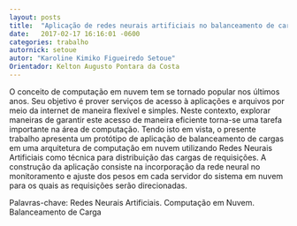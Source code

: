 ```yaml
---
layout: posts
title:  "Aplicação de redes neurais artificiais no balanceamento de carga em serviços de nuvem"
date:   2017-02-17 16:16:01 -0600
categories: trabalho
autornick: setoue
autor: "Karoline Kimiko Figueiredo Setoue"
Orientador: Kelton Augusto Pontara da Costa
---
```

O conceito de computação em nuvem tem se tornado popular nos últimos anos. Seu
objetivo é prover serviços de acesso à aplicações e arquivos por meio da internet de
maneira flexível e simples. Neste contexto, explorar maneiras de garantir este acesso de
maneira eficiente torna-se uma tarefa importante na área de computação. Tendo isto em
vista, o presente trabalho apresenta um protótipo de aplicação de balanceamento de cargas
em uma arquitetura de computação em nuvem utilizando Redes Neurais Artificiais como
técnica para distribuição das cargas de requisições. A construção da aplicação consiste
na incorporação da rede neural no monitoramento e ajuste dos pesos em cada servidor do
sistema em nuvem para os quais as requisições serão direcionadas.

Palavras-chave: Redes Neurais Artificiais. Computação em Nuvem. Balanceamento de
Carga
